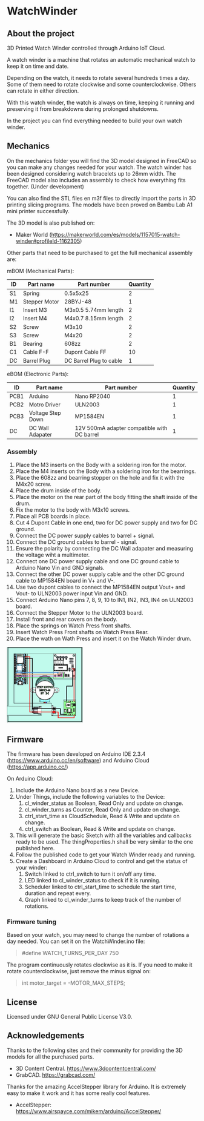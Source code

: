 # WatchWinder
## About the project
3D Printed Watch Winder controlled through Arduino IoT Cloud.

A watch winder is a machine that rotates an automatic mechanical watch to keep it on time and date.

Depending on the watch, it needs to rotate several hundreds times a day. Some of them need to rotate clockwise and some counterclockwise. Others can rotate in either direction.

With this watch winder, the watch is always on time, keeping it running and preserving it from breakdowns during prolonged shutdowns.

In the project you can find everything needed to build your own watch winder.

## Mechanics
On the mechanics folder you will find the 3D model designed in FreeCAD so you can make any changes needed for your watch.
The watch winder has been designed considering watch bracelets up to 26mm width.
The FreeCAD model also includes an assembly to check how everything fits together. (Under development)

You can also find the STL files en m3f files to directly import the parts in 3D printing slicing programs.
The models have been proved on Bambu Lab A1 mini printer successfully.

The 3D model is also published on:
* Maker World (https://makerworld.com/es/models/1157015-watch-winder#profileId-1162305)

Other parts that need to be purchased to get the full mechanical assembly are:

mBOM (Mechanical Parts):

| ID | Part name     | Part number             | Quantity |
|----|---------------|-------------------------|----------|
| S1 | Spring        | 0.5x5x25                | 2        |
| M1 | Stepper Motor | 28BYJ-48                | 1        |
| I1 | Insert M3     | M3x0.5 5.74mm length    | 2        |
| I2 | Insert M4     | M4x0.7 8.15mm length    | 2        |
| S2 | Screw         | M3x10                   | 2        |
| S3 | Screw         | M4x20                   | 2        |
| B1 | Bearing       | 608zz                   | 2        |
| C1 | Cable F-F     | Dupont Cable FF         | 10       |
| DC | Barrel Plug   | DC Barrel Plug to cable | 1        |


eBOM (Electronic Parts):

| ID   | Part name         | Part number                                 | Quantity |
|------|-------------------|---------------------------------------------|----------|
| PCB1 | Arduino           | Nano RP2040                                 | 1        |
| PCB2 | Motro Driver      | ULN2003                                     | 1        |
| PCB3 | Voltage Step Down | MP1584EN                                    | 1        |
| DC   | DC Wall Adapater  | 12V 500mA adapter compatible with DC barrel | 1        |

### Assembly
1. Place the M3 inserts on the Body with a soldering iron for the motor.
2. Place the M4 inserts on the Body with a soldering iron for the bearrings.
3. Place the 608zz and bearring stopper on the hole and fix it with the M4x20 screw.
4. Place the drum inside of the body.
5. Place the motor on the rear part of the body fitting the shaft inside of the drum.
6. Fix the motor to the body with M3x10 screws.
7. Place all PCB boards in place.
8. Cut 4 Dupont Cable in one end, two for DC power supply and two for DC ground.
9. Connect the DC power supply cables to barrel + signal.
10. Connect the DC ground cables to barrel - signal.
11. Ensure the polarity by connecting the DC Wall adapater and measuring the voltage wiht a multimeter.
12. Connect one DC power supply cable and one DC ground cable to Arduino Nano Vin and GND signals.
13. Connect the other DC power supply cable and the other DC ground cable to MP1584EN board in V+ and V-.
14. Use two dupont cables to connect the MP1584EN output Vout+ and Vout- to ULN2003 power input Vin and GND.
15. Connect Arduino Nano pins 7, 8, 9, 10 to IN1, IN2, IN3, IN4 on ULN2003 board.
16. Connect the Stepper Motor to the ULN2003 board.
17. Install front and rear covers on the body.
18. Place the springs on Watch Press front shafts.
19. Insert Watch Press Front shafts on Watch Press Rear.
20. Place the wath on Wath Press and insert it on the Watch Winder drum.

<img src="https://github.com/garroble/WatchWinder/blob/main/images/electronic_connections.png" width=200>


## Firmware
The firmware has been developed on Arduino IDE 2.3.4 (https://www.arduino.cc/en/software) and Arduino Cloud (https://app.arduino.cc/) 

On Arduino Cloud:
1. Include the Arduino Nano board as a new Device.
2. Under Things, include the following variables to the Device:
   1. cl_winder_status as Boolean, Read Only and update on change.
   2. cl_winder_turns as Counter, Read Only and update on change.
   3. ctrl_start_time as CloudSchedule, Read & Write and update on change.
   4. ctrl_switch as Boolean, Read & Write and update on change.
3. This will generate the basic Sketch with all the variables and callbacks ready to be used. The thingProperties.h shall be very similar to the one published here.
4. Follow the published code to get your Watch Winder ready and running.
5. Create a Dashboard in Arduino Cloud to control and get the status of your winder:
   1. Switch linked to ctrl_switch to turn it on/off any time.
   2. LED linked to cl_winder_status to check if it is running.
   3. Scheduler linked to ctrl_start_time to schedule the start time, duration and repeat every.
   4. Graph linked to cl_winder_turns to keep track of the number of rotations.

### Firmware tuning
Based on your watch, you may need to change the number of rotations a day needed.
You can set it on the WatchWinder.ino file:
> #define WATCH_TURNS_PER_DAY 750

The program continuously rotates clockwise as it is. If you need to make it rotate counterclockwise, just remove the minus signal on:
> int motor_target = -MOTOR_MAX_STEPS;


## License
Licensed under GNU General Public License V3.0.

## Acknowledgements
Thanks to the following sites and their community for providing the 3D models for all the purchased parts.
* 3D Content Central. https://www.3dcontentcentral.com/
* GrabCAD. https://grabcad.com/

Thanks for the amazing AccelStepper library for Arduino. It is extremely easy to make it work and it has some really cool features.
* AccelStepper: https://www.airspayce.com/mikem/arduino/AccelStepper/

